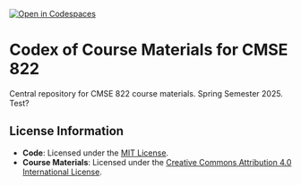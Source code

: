 [![Open in Codespaces](https://classroom.github.com/assets/launch-codespace-2972f46106e565e64193e422d61a12cf1da4916b45550586e14ef0a7c637dd04.svg)](https://classroom.github.com/open-in-codespaces?assignment_repo_id=17948160)
# Codex of Course Materials for CMSE 822

Central repository for CMSE 822 course materials. Spring Semester 2025. Test?

## License Information

- **Code**: Licensed under the [MIT License](LICENSE).
- **Course Materials**: Licensed under the [Creative Commons Attribution 4.0 International License](http://creativecommons.org/licenses/by/4.0/).
